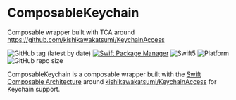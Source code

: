 # ComposableKeychain
Composable wrapper built with TCA around https://github.com/kishikawakatsumi/KeychainAccess

![GitHub tag (latest by date)](https://img.shields.io/github/v/tag/msigsbey/ComposableKeychain)
[![Swift Package Manager](https://img.shields.io/badge/SPM-Compatible-brightgreen.svg?style=flat)](https://swift.org/package-manager)
![Swift5](https://img.shields.io/badge/Swift-5-orange.svg)
![Platform](https://img.shields.io/badge/platform-iOS|macOS|tvOS|watchOS-blue.svg?style=flat)
![GitHub repo size](https://img.shields.io/github/repo-size/msigsbey/ComposableKeychain)

ComposableKeychain is a composable wrapper built with the [Swift Composable Architecture](https://github.com/pointfreeco/swift-composable-architecture) around [kishikawakatsumi/KeychainAccess](https://github.com/kishikawakatsumi/KeychainAccess) for Keychain support.
